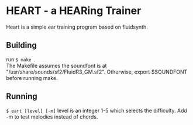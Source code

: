 # HEART - a HEARing Trainer

Heart is a simple ear training program based on fluidsynth.

## Building
run ```$ make ```.   
The Makefile assumes the soundfont is at "/usr/share/sounds/sf2/FluidR3_GM.sf2". Otherwise, export
$SOUNDFONT before running make. 

## Running
```$ eart [level] [-m]```
level is an integer 1-5 which selects the difficulty.
Add -m to test melodies instead of chords. 
